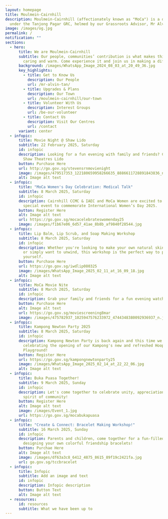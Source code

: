 ```yaml
---
layout: homepage
title: Moulmein-Cairnhill
description: Moulmein-Cairnhill (affectionately known as "MoCa") is a division
  under the Tanjong Pagar GRC, helmed by our Grassroots Advisor, Mr Alvin Tan.
image: /images/og.jpg
permalink: /
notification: ""
sections:
  - hero:
      title: We are Moulmein-Cairnhill
      subtitle: Our people, communities’ contribution is what makes this town special,
        caring and warm. Come experience it and join us in making a difference.
      background: /images/WhatsApp_Image_2024_08_03_at_20_49_36.jpg
      key_highlights:
        - title: Get to Know Us
          description: Our People
          url: /mr-alvin-tan/
        - title: Upgrades & Plans
          description: Our Town
          url: /moulmein-cairnhill/our-town
        - title: Volunteer With Us
          description: Interest Groups
          url: /be-our-volunteer
        - title: Contact Us
          description: Visit Our Centres
          url: /contact
      variant: center
  - infopic:
      title: Movie Night @ Shaw Lido
      subtitle: 22 February 2025, Saturday
      id: infopic
      description: Looking for a fun evening with family and friends? Come join us at
        Shaw Theatres Lido
      button: Purchase Here
      url: http://go.gov.sg/stevensrnmovienight
      image: /images/479517353_122180659958266635_8886611728891843836_n.jpg
      alt: Image alt text
  - infopic:
      title: "MoCa Women's Day Celebration: Medical Talk"
      subtitle: 8 March 2025, Saturday
      id: infopic
      description: Cairnhill CCMC & IAEC and MoCa Women are excited to invite you to a
        special event to commemorate International Women’s Day 2025.
      button: Register Here
      alt: Image alt text
      url: https://go.gov.sg/mocacelebrateswomenday25
      image: /images/f1b67e06_6d57_41ae_8b8b_af9840f28544.jpg
  - infopic:
      title: Lip Balm, Lip Scrub, and Soap Making Workshop
      subtitle: 8 March 2025, Saturday
      id: infopic
      description: Whether you're looking to make your own natural skincare products
        or simply want to unwind, this workshop is the perfect way to pamper
        yourself.
      button: Purchase Here
      url: https://go.gov.sg/iwdlip080325
      image: /images/WhatsApp_Image_2025_02_11_at_16_09_18.jpg
      alt: Image alt text
  - infopic:
      title: MoCa Movie Nite
      subtitle: 8 March 2025, Saturday
      id: infopic
      description: Grab your family and friends for a fun evening watching Sing 2! Movie
      button: Purchase Here
      alt: Image alt text
      url: https://go.gov.sg/moviescreening8mar
      image: /images/475782937_1025947576233972_4744348380092936937_n.jpg
  - infopic:
      title: Kampong Newton Party 2025
      subtitle: 8 March 2025, Saturday
      id: infopic
      description: Kampong Newton Party is back again and this time we will be
        celebrating the opening of our Kampong's new and refreshed Hooper Road
        Playground!
      button: Register Here
      url: https://go.gov.sg/kampongnewtonparty25
      image: /images/WhatsApp_Image_2025_02_14_at_22_22_06.jpg
      alt: Image alt text
  - infopic:
      title: Buka Puasa Together!
      subtitle: 9 March 2025, Sunday
      id: infopic
      description: Let's come together to celebrate unity, appreciation, and the
        spirit of community!
      button: Register Here
      alt: Image alt text
      image: /images/Event_1.jpg
      url: https://go.gov.sg/mocabukapuasa
  - infopic:
      title: "Create & Connect: Bracelet Making Workshop!"
      subtitle: 16 March 2025, Sunday
      id: infopic
      description: Parents and children, come together for a fun-filled afternoon
        designing your own colorful friendship bracelets!
      button: Purchae Here
      alt: Image alt text
      image: /images/df63a3c8_6412_4875_8615_89f19c2421fa.jpg
      url: go.gov.sg/tccbracelet
  - infopic:
      title: Infopic
      subtitle: Add an image and text
      id: infopic
      description: Infopic description
      button: Button Text
      alt: Image alt text
  - resources:
      id: resources
      subtitle: What we have been up to
---
```


